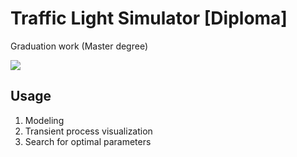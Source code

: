# Traffic Light Simulator [Diploma]

Graduation work (Master degree)

![](http://studyexpert.online/media/14443/unn_logo_eng2.png)

## Usage
1. Modeling
2. Transient process visualization
3. Search for optimal parameters
